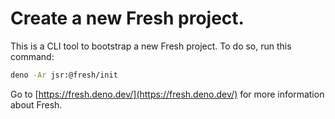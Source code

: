 # Create a new Fresh project.

This is a CLI tool to bootstrap a new Fresh project. To do so, run this command:

```sh
deno -Ar jsr:@fresh/init
```

Go to [https://fresh.deno.dev/](https://fresh.deno.dev/) for more information
about Fresh.
